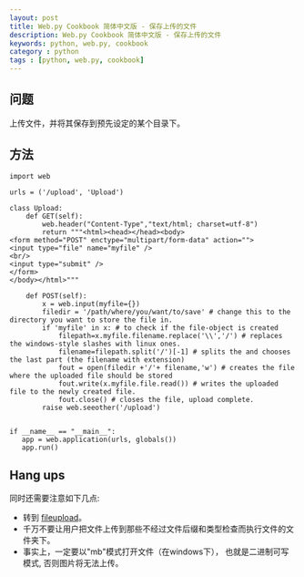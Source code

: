 ```yaml
---
layout: post
title: Web.py Cookbook 简体中文版 - 保存上传的文件
description: Web.py Cookbook 简体中文版 - 保存上传的文件
keywords: python, web.py, cookbook
category : python
tags : [python, web.py, cookbook]
---
```


## 问题

上传文件，并将其保存到预先设定的某个目录下。

## 方法

    import web
    
    urls = ('/upload', 'Upload')
    
    class Upload:
        def GET(self):
            web.header("Content-Type","text/html; charset=utf-8")
            return """<html><head></head><body>
    <form method="POST" enctype="multipart/form-data" action="">
    <input type="file" name="myfile" />
    <br/>
    <input type="submit" />
    </form>
    </body></html>"""
    
        def POST(self):
            x = web.input(myfile={})
            filedir = '/path/where/you/want/to/save' # change this to the directory you want to store the file in.
            if 'myfile' in x: # to check if the file-object is created
                filepath=x.myfile.filename.replace('\\','/') # replaces the windows-style slashes with linux ones.
                filename=filepath.split('/')[-1] # splits the and chooses the last part (the filename with extension)
                fout = open(filedir +'/'+ filename,'w') # creates the file where the uploaded file should be stored
                fout.write(x.myfile.file.read()) # writes the uploaded file to the newly created file.
                fout.close() # closes the file, upload complete.
            raise web.seeother('/upload')


    if __name__ == "__main__":
       app = web.application(urls, globals()) 
       app.run()

## Hang ups

同时还需要注意如下几点:

* 转到 [fileupload](http://justjavac.com/python/2012/04/19/webpy-cookbook-fileupload)。
* 千万不要让用户把文件上传到那些不经过文件后缀和类型检查而执行文件的文件夹下。
* 事实上，一定要以"mb"模式打开文件（在windows下）， 也就是二进制可写模式, 否则图片将无法上传。